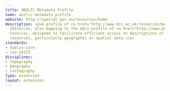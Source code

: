 ```yaml
---
title: ANZLIC Metadata Profile
name: anzlic-metadata-profile
website: http://spatial.gov.au/resources/home
description: <p>A profile of <a href="http://www.dcc.ac.uk/resources/metadata-standards/iso-19115">ISO
  19115</a>, also mapping to the AGLS profile of <a href="http://www.dcc.ac.uk/resources/metadata-standards/dublin-core">Dublin
  Core</a>, designed to facilitate efficient access to descriptions of information
  resources, particularly geographic or spatial data.</p>
standards:
- dublin-core
- iso-19115
disciplines:
- Topography
- Geography
- Cartography
type: extension
layout: extension
---
```


